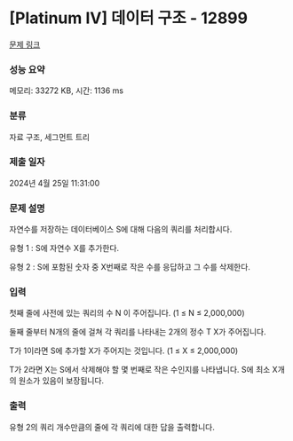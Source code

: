# [Platinum IV] 데이터 구조 - 12899 

[문제 링크](https://www.acmicpc.net/problem/12899) 

### 성능 요약

메모리: 33272 KB, 시간: 1136 ms

### 분류

자료 구조, 세그먼트 트리

### 제출 일자

2024년 4월 25일 11:31:00

### 문제 설명

<p>자연수를 저장하는 데이터베이스 S에 대해 다음의 쿼리를 처리합시다.</p>

<p>유형 1 : S에 자연수 X를 추가한다.</p>

<p>유형 2 : S에 포함된 숫자 중 X번째로 작은 수를 응답하고 그 수를 삭제한다.</p>

### 입력 

 <p>첫째 줄에 사전에 있는 쿼리의 수 N 이 주어집니다. (1 ≤ N ≤ 2,000,000)</p>

<p>둘째 줄부터 N개의 줄에 걸쳐 각 쿼리를 나타내는 2개의 정수 T X가 주어집니다.</p>

<p>T가 1이라면 S에 추가할 X가 주어지는 것입니다. (1 ≤ X ≤ 2,000,000)</p>

<p>T가 2라면 X는 S에서 삭제해야 할 몇 번째로 작은 수인지를 나타냅니다. S에 최소 X개의 원소가 있음이 보장됩니다.</p>

### 출력 

 <p>유형 2의 쿼리 개수만큼의 줄에 각 쿼리에 대한 답을 출력합니다.</p>

